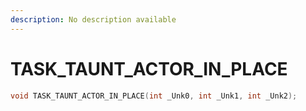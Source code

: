 ```yaml
---
description: No description available 
---
```


# TASK_TAUNT_ACTOR_IN_PLACE

```cpp
void TASK_TAUNT_ACTOR_IN_PLACE(int _Unk0, int _Unk1, int _Unk2);
```